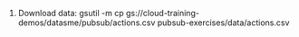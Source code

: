 1. Download data:
gsutil -m cp gs://cloud-training-demos/datasme/pubsub/actions.csv pubsub-exercises/data/actions.csv

